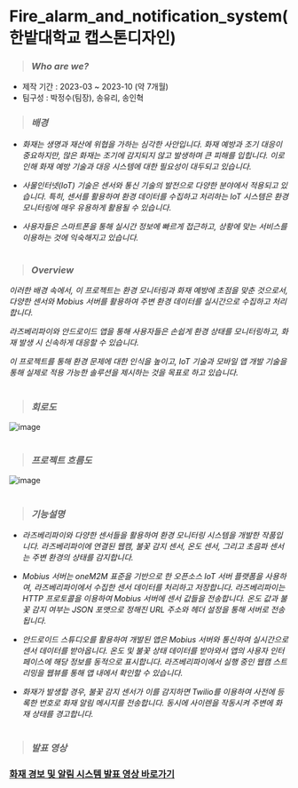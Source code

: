 # Fire_alarm_and_notification_system(한밭대학교 캡스톤디자인)
> ### *Who are we?*
- 제작 기간 : 2023-03 ~ 2023-10 (약 7개월) 
- 팀구성 : 박정수(팀장), 송유리, 송인혁

> ### *배경*
- *화재는 생명과 재산에 위협을 가하는 심각한 사안입니다. 화재 예방과 조기 대응이 중요하지만, 많은 화재는 조기에 감지되지 않고 발생하며 큰 피해를 입힙니다. 이로 인해 화재 예방 기술과 대응 시스템에 대한 필요성이 대두되고 있습니다.*

- *사물인터넷(IoT) 기술은 센서와 통신 기술의 발전으로 다양한 분야에서 적용되고 있습니다. 특히, 센서를 활용하여 환경 데이터를 수집하고 처리하는 IoT 시스템은 환경 모니터링에 매우 유용하게 활용될 수 있습니다.*

- *사용자들은 스마트폰을 통해 실시간 정보에 빠르게 접근하고, 상황에 맞는 서비스를 이용하는 것에 익숙해지고 있습니다.*

#

> ### *Overview*
*이러한 배경 속에서, 이 프로젝트는 환경 모니터링과 화재 예방에 초점을 맞춘 것으로서, 다양한 센서와 Mobius 서버를 활용하여 주변 환경 데이터를 실시간으로 수집하고 처리합니다.*

*라즈베리파이와 안드로이드 앱을 통해 사용자들은 손쉽게 환경 상태를 모니터링하고, 화재 발생 시 신속하게 대응할 수 있습니다.*

*이 프로젝트를 통해 환경 문제에 대한 인식을 높이고, IoT 기술과 모바일 앱 개발 기술을 통해 실제로 적용 가능한 솔루션을 제시하는 것을 목표로 하고 있습니다.*

#

> ### *회로도*
![image](https://github.com/pparkjs/Fire_alarm_and_notification_system/assets/107859870/895d0396-b16d-4757-904d-aece26c4b98d)

#

> ### *프로젝트 흐름도*
![image](https://github.com/pparkjs/Fire_alarm_and_notification_system/assets/107859870/06a7f20c-d71a-476d-b055-b4affec5ce9c)

#

> ### *기능설명*
- *라즈베리파이와 다양한 센서들을 활용하여 환경 모니터링 시스템을 개발한 작품입니다. 라즈베리파이에 연결된 웹캠, 불꽃 감지 센서, 온도 센서, 그리고 초음파 센서는 주변 환경의 상태를 감지합니다.*
  
- *Mobius 서버는 oneM2M 표준을 기반으로 한 오픈소스 IoT 서버 플랫폼을 사용하여, 라즈베리파이에서 수집한 센서 데이터를 처리하고 저장합니다. 라즈베리파이는 HTTP 프로토콜을 이용하여 Mobius 서버에 센서 값들을 전송합니다. 온도 값과 불꽃 감지 여부는 JSON 포맷으로 정해진 URL 주소와 헤더 설정을 통해 서버로 전송됩니다.*
  
- *안드로이드 스튜디오를 활용하여 개발된 앱은 Mobius 서버와 통신하여 실시간으로 센서 데이터를 받아옵니다. 온도 및 불꽃 상태 데이터를 받아와서 앱의 사용자 인터페이스에 해당 정보를 동적으로 표시합니다. 라즈베리파이에서 실행 중인 웹캠 스트리밍을 웹뷰를 통해 앱 내에서 확인할 수 있습니다.*

- *화재가 발생할 경우, 불꽃 감지 센서가 이를 감지하면 Twilio를 이용하여 사전에 등록한 번호로 화재 알림 메시지를 전송합니다. 동시에 사이렌을 작동시켜 주변에 화재 상태를 경고합니다.*

#
> ### *발표 영상*
### <a href="https://youtu.be/J1QYY1TWb64">화재 경보 및 알림 시스템 발표 영상 바로가기</a>
